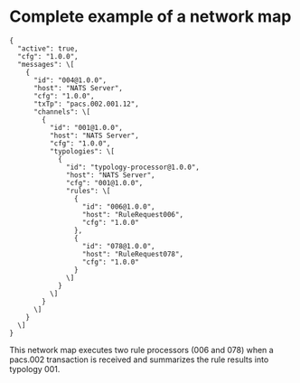 # Complete example of a network map

```
{
  "active": true,
  "cfg": "1.0.0",
  "messages": \[
    {
      "id": "004@1.0.0",
      "host": "NATS Server",
      "cfg": "1.0.0",
      "txTp": "pacs.002.001.12",
      "channels": \[
        {
          "id": "001@1.0.0",
          "host": "NATS Server",
          "cfg": "1.0.0",
          "typologies": \[
            {
              "id": "typology-processor@1.0.0",
              "host": "NATS Server",
              "cfg": "001@1.0.0",
              "rules": \[
                {
                  "id": "006@1.0.0",
                  "host": "RuleRequest006",
                  "cfg": "1.0.0"
                },
                {
                  "id": "078@1.0.0",
                  "host": "RuleRequest078",
                  "cfg": "1.0.0"
                }
              \]
            }
          \]
        }
      \]
    }
  \]
}
```

This network map executes two rule processors (006 and 078) when a pacs.002 transaction is received and summarizes the rule results into typology 001.